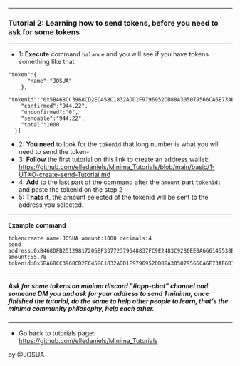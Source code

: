 ------------------------------------------------------------
### **Tutorial 2**: Learning how to send tokens, before you need to ask for some tokens
------------------------------------------------------------
- 1: **Execute** command ` balance ` and you will see if you have tokens something like that:
```
"token":{
      "name":"JOSUA"
    },
    "tokenid":"0x5BA68CC3968CD2EC458C1832ADD1F9796952DD88A305079566CA6E73AE6D138C",
    "confirmed":"944.22",
    "unconfirmed":"0",
    "sendable":"944.22",
    "total":1000
  }]

```
- 2: **You need** to look for the ` tokenid ` that long number is what you will need to send the token-
- 3: **Follow** the first tutorial on this link to create an address wallet: <https://github.com/elledaniels/Minima_Tutorials/blob/main/basic/1-UTXO-create-send-Tutorial.md>
- 4: **Add** to the last part of the command after the ` amount ` part ` tokenid: ` and paste the tokenid on the step 2
- 5: **Thats it**, the amount selected of the tokenid will be sent to the address you selected.
------------------------------------------------------------
**Example command**
```
tokencreate name:JOSUA amount:1000 decimals:4
send address:0xB468DFB25129817205BF33772379648837FC9E2483C9280EE8A666145530B426 amount:55.78 tokenid:0x5BA68CC3968CD2EC458C1832ADD1F9796952DD88A305079566CA6E73AE6D138C
```
------------------------------------------------------------
##### Ask for some tokens on minima discord "#app-chat" channel and someone DM you and ask for your address to send 1 minima, once finished the tutorial, do the same to help other people to learn, that's the minima community philosophy, help each other.
------------------------------------------------------------

- Go back to tutorials page: <https://github.com/elledaniels/Minima_Tutorials>

by @JOSUA
